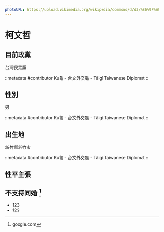 ```yaml
---
photoURL: https://upload.wikimedia.org/wikipedia/commons/d/d3/%E6%9F%AF%E6%96%87%E5%93%B2_IMG_9322-1_%2814300234412%29_%28cropped%29.jpg
---
```


# 柯文哲

## 目前政黨

台灣民眾黨

::metadata
#contributor
Ku龜 - 台文外交龜 - Tâigí Taiwanese Diplomat
::

## 性別

男

::metadata
#contributor
Ku龜 - 台文外交龜 - Tâigí Taiwanese Diplomat
::

## 出生地

新竹縣新竹市

::metadata
#contributor
Ku龜 - 台文外交龜 - Tâigí Taiwanese Diplomat
::


## 性平主張

## 不支持同婚 [^1]

- 123
- 123

[^1]: google.com